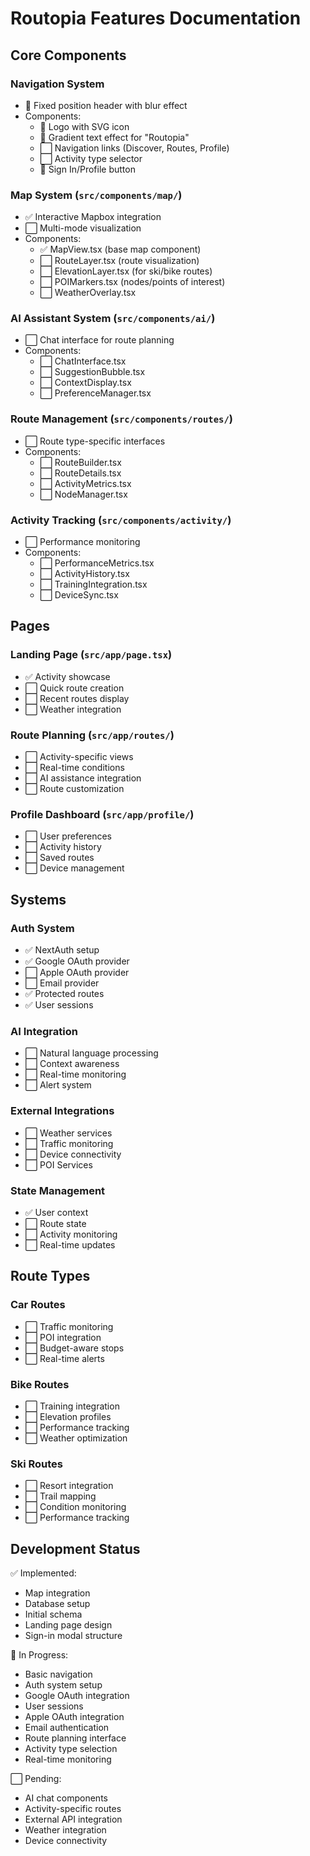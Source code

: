# Routopia Features Documentation

## Core Components

### Navigation System
- 🚧 Fixed position header with blur effect
- Components:
  - 🚧 Logo with SVG icon
  - 🚧 Gradient text effect for "Routopia"
  - ⬜ Navigation links (Discover, Routes, Profile)
  - ⬜ Activity type selector
  - 🚧 Sign In/Profile button

### Map System (`src/components/map/`)
- ✅ Interactive Mapbox integration
- ⬜ Multi-mode visualization
- Components:
  - ✅ MapView.tsx (base map component)
  - ⬜ RouteLayer.tsx (route visualization)
  - ⬜ ElevationLayer.tsx (for ski/bike routes)
  - ⬜ POIMarkers.tsx (nodes/points of interest)
  - ⬜ WeatherOverlay.tsx

### AI Assistant System (`src/components/ai/`)
- ⬜ Chat interface for route planning
- Components:
  - ⬜ ChatInterface.tsx
  - ⬜ SuggestionBubble.tsx
  - ⬜ ContextDisplay.tsx
  - ⬜ PreferenceManager.tsx

### Route Management (`src/components/routes/`)
- ⬜ Route type-specific interfaces
- Components:
  - ⬜ RouteBuilder.tsx
  - ⬜ RouteDetails.tsx
  - ⬜ ActivityMetrics.tsx
  - ⬜ NodeManager.tsx

### Activity Tracking (`src/components/activity/`)
- ⬜ Performance monitoring
- Components:
  - ⬜ PerformanceMetrics.tsx
  - ⬜ ActivityHistory.tsx
  - ⬜ TrainingIntegration.tsx
  - ⬜ DeviceSync.tsx

## Pages

### Landing Page (`src/app/page.tsx`)
- ✅ Activity showcase
- ⬜ Quick route creation
- ⬜ Recent routes display
- ⬜ Weather integration

### Route Planning (`src/app/routes/`)
- ⬜ Activity-specific views
- ⬜ Real-time conditions
- ⬜ AI assistance integration
- ⬜ Route customization

### Profile Dashboard (`src/app/profile/`)
- ⬜ User preferences
- ⬜ Activity history
- ⬜ Saved routes
- ⬜ Device management

## Systems

### Auth System
- ✅ NextAuth setup
- ✅ Google OAuth provider
- ⬜ Apple OAuth provider
- ⬜ Email provider
- ✅ Protected routes
- ✅ User sessions

### AI Integration
- ⬜ Natural language processing
- ⬜ Context awareness
- ⬜ Real-time monitoring
- ⬜ Alert system

### External Integrations
- ⬜ Weather services
- ⬜ Traffic monitoring
- ⬜ Device connectivity
- ⬜ POI Services

### State Management
- ✅ User context
- ⬜ Route state
- ⬜ Activity monitoring
- ⬜ Real-time updates

## Route Types

### Car Routes
- ⬜ Traffic monitoring
- ⬜ POI integration
- ⬜ Budget-aware stops
- ⬜ Real-time alerts

### Bike Routes
- ⬜ Training integration
- ⬜ Elevation profiles
- ⬜ Performance tracking
- ⬜ Weather optimization

### Ski Routes
- ⬜ Resort integration
- ⬜ Trail mapping
- ⬜ Condition monitoring
- ⬜ Performance tracking

## Development Status

✅ Implemented:
- Map integration
- Database setup
- Initial schema
- Landing page design
- Sign-in modal structure

🚧 In Progress:
- Basic navigation
- Auth system setup
- Google OAuth integration
- User sessions
- Apple OAuth integration
- Email authentication
- Route planning interface
- Activity type selection
- Real-time monitoring

⬜ Pending:
- AI chat components
- Activity-specific routes
- External API integration
- Weather integration
- Device connectivity